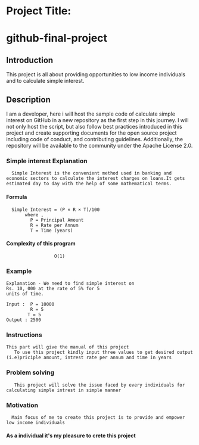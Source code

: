 #  Project Title:
  # github-final-project
## Introduction
This project is all about providing opportunities to low income individuals and to calculate simple interest.

## Description
   I am a developer, here i will host the sample code of calculate simple interest on GitHub in a new repository as the first step in this journey. I will not only host the script, but also follow best practices introduced in this project and create supporting documents for the open source project including code of conduct, and contributing guidelines. Additionally, the repository will be available to the community under the Apache License 2.0. 
 ### Simple interest Explanation
      Simple Interest is the convenient method used in banking and economic sectors to calculate the interest charges on loans.It gets estimated day to day with the help of some mathematical terms.

   #### Formula
      Simple Interest = (P × R × T)/100   
           where ,
             P = Principal Amount
             R = Rate per Annum 
             T = Time (years)  
   #### Complexity of this program
                      O(1)
                      
   ### Example
    Explanation - We need to find simple interest on 
    Rs. 10, 000 at the rate of 5% for 5 
    units of time.

    Input :  P = 10000
             R = 5
            T = 5
    Output : 2500
  ### Instructions
    This part will give the manual of this project
       To use this project kindly input three values to get desired output (i.e)priciple amount, intrest rate per annum and time in years
  
  ### Problem solving
       This project will solve the issue faced by every individuals for calculating simple intrest in simple manner
  
  ### Motivation
      Main focus of me to create this project is to provide and empower low income individuals
      
   #### As a individual it's my pleasure to crete this project
   

